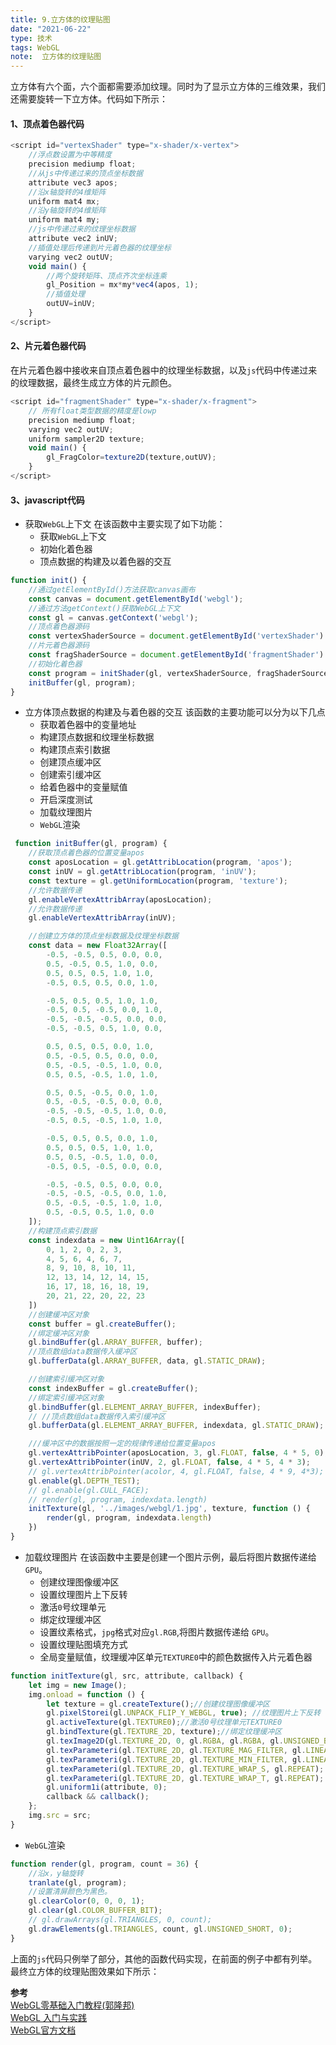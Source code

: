 ```yaml
---
title: 9.立方体的纹理贴图
date: "2021-06-22"
type: 技术
tags: WebGL
note:  立方体的纹理贴图
---
```


立方体有六个面，六个面都需要添加纹理。同时为了显示立方体的三维效果，我们还需要旋转一下立方体。代码如下所示：
#### 1、顶点着色器代码
```js
<script id="vertexShader" type="x-shader/x-vertex">
    //浮点数设置为中等精度
    precision mediump float;
    //从js中传递过来的顶点坐标数据
    attribute vec3 apos;
    //沿x轴旋转的4维矩阵
    uniform mat4 mx;
    //沿y轴旋转的4维矩阵
    uniform mat4 my;
    //js中传递过来的纹理坐标数据
    attribute vec2 inUV;
    //插值处理后传递到片元着色器的纹理坐标
    varying vec2 outUV;
    void main() {
        //两个旋转矩阵、顶点齐次坐标连乘
        gl_Position = mx*my*vec4(apos, 1);
        //插值处理
        outUV=inUV;
    }
</script>
```
#### 2、片元着色器代码
在片元着色器中接收来自顶点着色器中的纹理坐标数据，以及`js`代码中传递过来的纹理数据，最终生成立方体的片元颜色。
```js
<script id="fragmentShader" type="x-shader/x-fragment">
    // 所有float类型数据的精度是lowp
    precision mediump float;
    varying vec2 outUV;
    uniform sampler2D texture;
    void main() {
        gl_FragColor=texture2D(texture,outUV); 
    }
</script>
```

#### 3、javascript代码
+ 获取`WebGL`上下文
在该函数中主要实现了如下功能：
    + 获取`WebGL`上下文
    + 初始化着色器
    + 顶点数据的构建及以着色器的交互
```js
function init() {
    //通过getElementById()方法获取canvas画布
    const canvas = document.getElementById('webgl');
    //通过方法getContext()获取WebGL上下文
    const gl = canvas.getContext('webgl');
    //顶点着色器源码
    const vertexShaderSource = document.getElementById('vertexShader').innerText;
    //片元着色器源码
    const fragShaderSource = document.getElementById('fragmentShader').innerText;
    //初始化着色器
    const program = initShader(gl, vertexShaderSource, fragShaderSource);
    initBuffer(gl, program);
}
```
+ 立方体顶点数据的构建及与着色器的交互
该函数的主要功能可以分为以下几点
    + 获取着色器中的变量地址
    + 构建顶点数据和纹理坐标数据
    + 构建顶点索引数据
    + 创建顶点缓冲区
    + 创建索引缓冲区
    + 给着色器中的变量赋值
    + 开启深度测试
    + 加载纹理图片
    + `WebGL`渲染
```js
 function initBuffer(gl, program) {
    //获取顶点着色器的位置变量apos
    const aposLocation = gl.getAttribLocation(program, 'apos');
    const inUV = gl.getAttribLocation(program, 'inUV');
    const texture = gl.getUniformLocation(program, 'texture');
    //允许数据传递
    gl.enableVertexAttribArray(aposLocation);
    //允许数据传递
    gl.enableVertexAttribArray(inUV);

    //创建立方体的顶点坐标数据及纹理坐标数据
    const data = new Float32Array([
        -0.5, -0.5, 0.5, 0.0, 0.0,
        0.5, -0.5, 0.5, 1.0, 0.0,
        0.5, 0.5, 0.5, 1.0, 1.0,
        -0.5, 0.5, 0.5, 0.0, 1.0,

        -0.5, 0.5, 0.5, 1.0, 1.0,
        -0.5, 0.5, -0.5, 0.0, 1.0,
        -0.5, -0.5, -0.5, 0.0, 0.0,
        -0.5, -0.5, 0.5, 1.0, 0.0,

        0.5, 0.5, 0.5, 0.0, 1.0,
        0.5, -0.5, 0.5, 0.0, 0.0,
        0.5, -0.5, -0.5, 1.0, 0.0,
        0.5, 0.5, -0.5, 1.0, 1.0,

        0.5, 0.5, -0.5, 0.0, 1.0,
        0.5, -0.5, -0.5, 0.0, 0.0,
        -0.5, -0.5, -0.5, 1.0, 0.0,
        -0.5, 0.5, -0.5, 1.0, 1.0,

        -0.5, 0.5, 0.5, 0.0, 1.0,
        0.5, 0.5, 0.5, 1.0, 1.0,
        0.5, 0.5, -0.5, 1.0, 0.0,
        -0.5, 0.5, -0.5, 0.0, 0.0,

        -0.5, -0.5, 0.5, 0.0, 0.0,
        -0.5, -0.5, -0.5, 0.0, 1.0,
        0.5, -0.5, -0.5, 1.0, 1.0,
        0.5, -0.5, 0.5, 1.0, 0.0
    ]);
    //构建顶点索引数据
    const indexdata = new Uint16Array([
        0, 1, 2, 0, 2, 3,
        4, 5, 6, 4, 6, 7,
        8, 9, 10, 8, 10, 11,
        12, 13, 14, 12, 14, 15,
        16, 17, 18, 16, 18, 19,
        20, 21, 22, 20, 22, 23
    ])
    //创建缓冲区对象
    const buffer = gl.createBuffer();
    //绑定缓冲区对象
    gl.bindBuffer(gl.ARRAY_BUFFER, buffer);
    //顶点数组data数据传入缓冲区
    gl.bufferData(gl.ARRAY_BUFFER, data, gl.STATIC_DRAW);

    //创建索引缓冲区对象
    const indexBuffer = gl.createBuffer();
    //绑定索引缓冲区对象
    gl.bindBuffer(gl.ELEMENT_ARRAY_BUFFER, indexBuffer);
    // //顶点数组data数据传入索引缓冲区
    gl.bufferData(gl.ELEMENT_ARRAY_BUFFER, indexdata, gl.STATIC_DRAW);

    ///缓冲区中的数据按照一定的规律传递给位置变量apos
    gl.vertexAttribPointer(aposLocation, 3, gl.FLOAT, false, 4 * 5, 0);
    gl.vertexAttribPointer(inUV, 2, gl.FLOAT, false, 4 * 5, 4 * 3);
    // gl.vertexAttribPointer(acolor, 4, gl.FLOAT, false, 4 * 9, 4*3);
    gl.enable(gl.DEPTH_TEST);
    // gl.enable(gl.CULL_FACE);
    // render(gl, program, indexdata.length)
    initTexture(gl, '../images/webgl/1.jpg', texture, function () {
        render(gl, program, indexdata.length)
    })
}
```

+ 加载纹理图片
在该函数中主要是创建一个图片示例，最后将图片数据传递给`GPU`。
    + 创建纹理图像缓冲区
    + 设置纹理图片上下反转
    + 激活`0`号纹理单元
    + 绑定纹理缓冲区
    + 设置纹素格式，`jpg`格式对应`gl.RGB`,将图片数据传递给 `GPU`。
    + 设置纹理贴图填充方式
    + 全局变量赋值，纹理缓冲区单元`TEXTURE0`中的颜色数据传入片元着色器
```js
function initTexture(gl, src, attribute, callback) {
    let img = new Image();
    img.onload = function () {
        let texture = gl.createTexture();//创建纹理图像缓冲区
        gl.pixelStorei(gl.UNPACK_FLIP_Y_WEBGL, true); //纹理图片上下反转
        gl.activeTexture(gl.TEXTURE0);//激活0号纹理单元TEXTURE0
        gl.bindTexture(gl.TEXTURE_2D, texture);//绑定纹理缓冲区
        gl.texImage2D(gl.TEXTURE_2D, 0, gl.RGBA, gl.RGBA, gl.UNSIGNED_BYTE, img);
        gl.texParameteri(gl.TEXTURE_2D, gl.TEXTURE_MAG_FILTER, gl.LINEAR);
        gl.texParameteri(gl.TEXTURE_2D, gl.TEXTURE_MIN_FILTER, gl.LINEAR);
        gl.texParameteri(gl.TEXTURE_2D, gl.TEXTURE_WRAP_S, gl.REPEAT);
        gl.texParameteri(gl.TEXTURE_2D, gl.TEXTURE_WRAP_T, gl.REPEAT);
        gl.uniform1i(attribute, 0);
        callback && callback();
    };
    img.src = src;
}
```
+ `WebGL`渲染
```js
function render(gl, program, count = 36) {
    //沿x，y轴旋转
    tranlate(gl, program);
    //设置清屏颜色为黑色。
    gl.clearColor(0, 0, 0, 1);
    gl.clear(gl.COLOR_BUFFER_BIT);
    // gl.drawArrays(gl.TRIANGLES, 0, count);
    gl.drawElements(gl.TRIANGLES, count, gl.UNSIGNED_SHORT, 0);
}
```

上面的`js`代码只例举了部分，其他的函数代码实现，在前面的例子中都有列举。
最终立方体的纹理贴图效果如下所示：


**参考**<br>
[WebGL零基础入门教程(郭隆邦)](http://www.yanhuangxueyuan.com/WebGL/)<br>
[WebGL 入门与实践](https://juejin.cn/book/6844733755580481543/section/6844733755916025869)<br>
[WebGL官方文档](https://developer.mozilla.org/zh-CN/docs/Web/API/WebGLRenderingContext/vertexAttribPointer)<br>